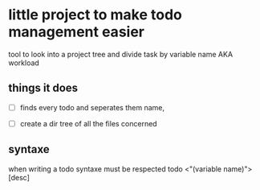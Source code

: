 # little project to make todo management easier
tool to look into a project tree and divide task by variable name AKA workload

## things it does
-[ ] finds every todo and seperates them name,
-[ ] create a dir tree of all the files concerned


## syntaxe

when writing a todo syntaxe must be respected todo <"(variable name)"> \[desc\]
